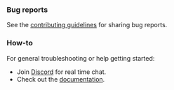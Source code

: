 ### Bug reports

See the [contributing guidelines](CONTRIBUTING.md) for sharing bug reports.

### How-to

For general troubleshooting or help getting started:

- Join [Discord](https://discord.gg/apgchf8) for real time chat.
- Check out the [documentation](https://hacs.xyz/).